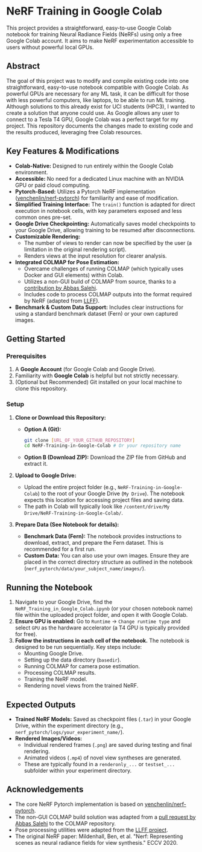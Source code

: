 # NeRF Training in Google Colab

This project provides a straightforward, easy-to-use Google Colab notebook for training Neural Radiance Fields (NeRFs) using only a free Google Colab account. It aims to make NeRF experimentation accessible to users without powerful local GPUs.

## Abstract 
The goal of this project was to modify and compile existing code into one straightforward, easy-to-use notebook compatible with Google Colab. As powerful GPUs are necessary for any ML task, it can be difficult for those with less powerful computers, like laptops, to be able to run ML training. Although solutions to this already exist for UCI students (HPC3), I wanted to create a solution that anyone could use. As Google allows any user to connect to a Tesla T4 GPU, Google Colab was a perfect target for my project. This repository documents the changes made to existing code and the results produced, leveraging free Colab resources.

## Key Features & Modifications

*   **Colab-Native:** Designed to run entirely within the Google Colab environment.
*   **Accessible:** No need for a dedicated Linux machine with an NVIDIA GPU or paid cloud computing.
*   **Pytorch-Based:** Utilizes a Pytorch NeRF implementation ([yenchenlin/nerf-pytorch](https://github.com/yenchenlin/nerf-pytorch)) for familiarity and ease of modification.
*   **Simplified Training Interface:** The `train()` function is adapted for direct execution in notebook cells, with key parameters exposed and less common ones pre-set.
*   **Google Drive Checkpointing:** Automatically saves model checkpoints to your Google Drive, allowing training to be resumed after disconnections.
*   **Customizable Rendering:**
    *   The number of views to render can now be specified by the user (a limitation in the original rendering script).
    *   Renders views at the input resolution for clearer analysis.
*   **Integrated COLMAP for Pose Estimation:**
    *   Overcame challenges of running COLMAP (which typically uses Docker and GUI elements) within Colab.
    *   Utilizes a non-GUI build of COLMAP from source, thanks to a [contribution by Abbas Salehi](https://github.com/Abbsalehi).
    *   Includes code to process COLMAP outputs into the format required by NeRF (adapted from [LLFF](https://github.com/Fyusion/LLFF)).
*   **Benchmark & Custom Data Support:** Includes clear instructions for using a standard benchmark dataset (Fern) or your own captured images.

## Getting Started

### Prerequisites

1.  A **Google Account** (for Google Colab and Google Drive).
2.  Familiarity with **Google Colab** is helpful but not strictly necessary.
3.  (Optional but Recommended) Git installed on your local machine to clone this repository.

### Setup

1.  **Clone or Download this Repository:**
    *   **Option A (Git):**
        ```bash
        git clone [URL_OF_YOUR_GITHUB_REPOSITORY]
        cd NeRF-Training-in-Google-Colab # Or your repository name
        ```
    *   **Option B (Download ZIP):** Download the ZIP file from GitHub and extract it.

2.  **Upload to Google Drive:**
    *   Upload the entire project folder (e.g., `NeRF-Training-in-Google-Colab`) to the root of your Google Drive (`My Drive`). The notebook expects this location for accessing project files and saving data.
    *   The path in Colab will typically look like `/content/drive/My Drive/NeRF-Training-in-Google-Colab/`.

3.  **Prepare Data (See Notebook for details):**
    *   **Benchmark Data (Fern):** The notebook provides instructions to download, extract, and prepare the Fern dataset. This is recommended for a first run.
    *   **Custom Data:** You can also use your own images. Ensure they are placed in the correct directory structure as outlined in the notebook (`nerf_pytorch/data/your_subject_name/images/`).

## Running the Notebook

1.  Navigate to your Google Drive, find the `NeRF_Training_in_Google_Colab.ipynb` (or your chosen notebook name) file within the uploaded project folder, and open it with Google Colab.
2.  **Ensure GPU is enabled:** Go to `Runtime` -> `Change runtime type` and select `GPU` as the hardware accelerator (a T4 GPU is typically provided for free).
3.  **Follow the instructions in each cell of the notebook.** The notebook is designed to be run sequentially. Key steps include:
    *   Mounting Google Drive.
    *   Setting up the data directory (`basedir`).
    *   Running COLMAP for camera pose estimation.
    *   Processing COLMAP results.
    *   Training the NeRF model.
    *   Rendering novel views from the trained NeRF.

## Expected Outputs

*   **Trained NeRF Models:** Saved as checkpoint files (`.tar`) in your Google Drive, within the experiment directory (e.g., `nerf_pytorch/logs/your_experiment_name/`).
*   **Rendered Images/Videos:**
    *   Individual rendered frames (`.png`) are saved during testing and final rendering.
    *   Animated videos (`.mp4`) of novel view syntheses are generated.
    *   These are typically found in a `renderonly_...` or `testset_...` subfolder within your experiment directory.


## Acknowledgements

*   The core NeRF Pytorch implementation is based on [yenchenlin/nerf-pytorch](https://github.com/yenchenlin/nerf-pytorch).
*   The non-GUI COLMAP build solution was adapted from a [pull request by Abbas Salehi](https://github.com/colmap/colmap/pull/950) to the COLMAP repository.
*   Pose processing utilities were adapted from the [LLFF project](https://github.com/Fyusion/LLFF).
*   The original NeRF paper: Mildenhall, Ben, et al. "Nerf: Representing scenes as neural radiance fields for view synthesis." ECCV 2020.
